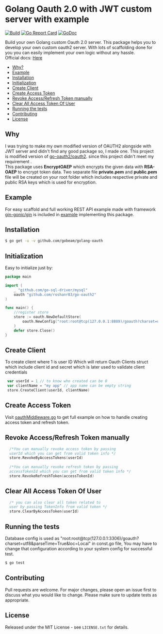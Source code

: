 # Golang Oauth 2.0  with JWT custom server with example
[![Build][Build-Status-Image]][Build-Status-Url] [![Go Report Card](https://goreportcard.com/badge/github.com/gobeam/golang-oauth?branch=master)](https://goreportcard.com/report/github.com/gobeam/golang-oauth) [![GoDoc][godoc-image]][godoc-url]

Build your own Golang custom Oauth 2.0 server. This package helps you to develop your own custom oauth2 server. With lots of scaffolding done for you you can easily implement your own logic without any hassle.
<br>
Official docs: [Here](https://godoc.org/github.com/gobeam/golang-oauth)

* [Why?](#why)
* [Example](#example)
* [Installation](#installation)
* [Initialization](#initialization)
* [Create Client](#create-client)
* [Create Access Token](create-access-token)
* [Revoke Access/Refresh Token manually](#revoke-accessrefresh-token-manually)
* [Clear All Access Token Of User](#clear-all-access-token-of-user)
* [Running the tests](#running-the-tests)
* [Contributing](#contributing)
* [License](#license)


## Why
I was trying to make my own modified version of OAUTH2 alongside with JWT server and didn't find any good package so, I made one.  This project is modified version of [go-oauth2/oauth2](https://github.com/go-oauth2/oauth2). since this project didn't meet my requirement .
<br>
This package uses <b>EncryptOAEP</b> which encrypts the given data with <b>RSA-OAEP</b> to encrypt token data. Two separate file <b>private.pem</b> and <b>public.pem</b> file will be created on your root folder which includes respective private and public RSA keys which is used for encryption.
<br>


## Example
For easy scaffold and full working REST API example made with framework [gin-gonic/gin](https://github.com/gin-gonic/gin) is included in  [example](https://github.com/gobeam/golang-oauth/tree/master/example) implementing this package.


## Installation

``` bash
$ go get -u -v github.com/gobeam/golang-oauth
```


## Initialization

Easy to initialize just by:

``` go
package main

import (
	_ "github.com/go-sql-driver/mysql"
	oauth "github.com/roshanr83/go-oauth2"
)

func main() {
	//register store
	store := oauth.NewDefaultStore(
		oauth.NewConfig("root:root@tcp(127.0.0.1:8889)/goauth?charset=utf8&parseTime=True&loc=Local"),
	)
	defer store.Close()
}

```


## Create Client

To create client where 1 is user ID Which will return Oauth Clients struct which include client id and secret which is later used to validate client credentials
	 
```go
 var userId = 1 // to know who created can be 0
 var clientName = "my app" // app name can be empty string
 store.CreateClient(userId, clientName)

```


## Create Access Token
Visit [oauthMiddleware.go](https://github.com/gobeam/golang-oauth/blob/master/example/middlewares/oauthMiddleware.go) to get full example on how to handle creating access token and refresh token. 


## Revoke Access/Refresh Token manually

```go
  /*You can manually revoke access token by passing
  userId which you can get from valid token info */
  store.RevokeByAccessTokens(userId) 
  
  /*You can manually revoke refresh token by passing
  accessTokenId which you can get from valid token info */
  store.RevokeRefreshToken(accessTokenId)

```


## Clear All Access Token Of User

```go
  /* you can also clear all token related to
  user by passing TokenInfo from valid token */
  store.ClearByAccessToken(userId)
```


## Running the tests

Database config is used as "root:root@tcp(127.0.0.1:3306)/goauth?charset=utf8&parseTime=True&loc=Local" in const.go file, You may have to change that configuration according to your system config for successful test.

``` bash
$ go test
```


## Contributing

Pull requests are welcome. For major changes, please open an issue first to discuss what you would like to change.
Please make sure to update tests as appropriate.


## License

Released under the MIT License - see `LICENSE.txt` for details.


[Build-Status-Url]: https://travis-ci.org/gobeam/goOauth2
[Build-Status-Image]: https://travis-ci.org/gobeam/goOauth2.svg?branch=master
[godoc-url]: https://pkg.go.dev/github.com/gobeam/golang-oauth?tab=doc
[godoc-image]: https://godoc.org/github.com/gobeam/golang-oauth?status.svg
